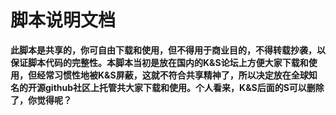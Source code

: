 # 脚本说明文档

​    **此脚本是共享的，你可自由下载和使用，但不得用于商业目的，不得转载抄袭，以保证脚本代码的
​    完整性。本脚本当初是放在国内的K&S论坛上方便大家下载和使用，但经常习惯性地被K&S屏蔽，这就
​    不符合共享精神了，所以决定放在全球知名的开源github社区上托管共大家下载和使用。个人看来，
​    K&S后面的S可以删除了，你觉得呢？**
